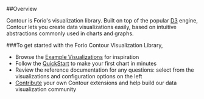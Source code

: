 ##Overview

Contour is Forio's visualization library. Built on top of the popular [D3](http://d3js.org) engine, Contour lets you create data visualizations easily, based on intuitive abstractions commonly used in charts and graphs.

###To get started with the Forio Contour Visualization Library,

* Browse the [Example Visualizations](gallery.html) for inspiration
* Follow the [QuickStart](#quickstart) to make your first chart in minutes
* Review the reference documentation for any questions: select from the visualizations and configuration options on the left
* [Contribute](#contribute) your own Contour extensions and help build our data visualization community


